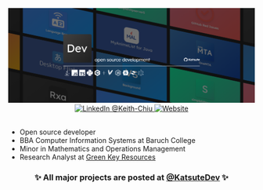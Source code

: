 <div align="center">
    <a href="https://katsute.dev">
        <img alt="banner" src="https://raw.githubusercontent.com/Katsute/Katsute/main/banner.png">
    </a>
    <br>
    <a href="https://www.linkedin.com/in/keith-chiu">
        <img alt="LinkedIn @Keith-Chiu" src="https://img.shields.io/static/v1?label=&message=LinkedIn&style=for-the-badge&logo=LinkedIn&color=0A66C2&logoColor=white">
    </a>
    <a href="https://katsute.dev">
        <img alt="Website" src="https://img.shields.io/static/v1?label=&message=Website&style=for-the-badge&color=202020&logoColor=white&logo=github">
    </a>
</div>

<br>

* Open source developer
* BBA Computer Information Systems at Baruch College
* Minor in Mathematics and Operations Management
* Research Analyst at [Green Key Resources](https://greenkeyllc.com/)

<div align="center">
    <h3>✨ All major projects are posted at <a href="https://github.com/KatsuteDev">@KatsuteDev</a> ✨</h3>
</div>